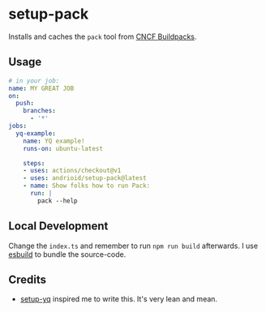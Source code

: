 # setup-pack

Installs and caches the `pack` tool from [CNCF Buildpacks](https://buildpacks.io).

## Usage

```yaml
# in your job:
name: MY GREAT JOB
on:
  push:
    branches:
      - '*'
jobs:
  yq-example:
    name: YQ example!
    runs-on: ubuntu-latest

    steps:
    - uses: actions/checkout@v1
    - uses: andrioid/setup-pack@latest
    - name: Show folks how to run Pack:
      run: |
        pack --help
```

## Local Development

Change the `index.ts` and remember to run `npm run build` afterwards. I use [esbuild](https://esbuild.github.io/) to bundle the source-code.

## Credits

- [setup-yq](https://github.com/chrisdickinson/setup-yq) inspired me to write this. It's very lean and mean.
